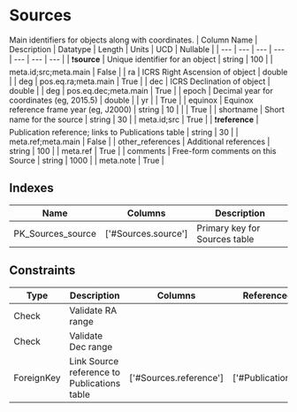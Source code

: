 # Sources
Main identifiers for objects along with coordinates.
| Column Name | Description | Datatype | Length | Units  | UCD | Nullable |
| --- | --- | --- | --- | --- | --- | --- |
| :exclamation:**source** | Unique identifier for an object | string | 100 |  | meta.id;src;meta.main | False |
| ra | ICRS Right Ascension of object | double |  | deg | pos.eq.ra;meta.main | True |
| dec | ICRS Declination of object | double |  | deg | pos.eq.dec;meta.main | True |
| epoch | Decimal year for coordinates (eg, 2015.5) | double |  | yr |  | True |
| equinox | Equinox reference frame year (eg, J2000) | string | 10 |  |  | True |
| shortname | Short name for the source | string | 30 |  | meta.id;src | True |
| :exclamation:**reference** | Publication reference; links to Publications table | string | 30 |  | meta.ref;meta.main | False |
| other_references | Additional references | string | 100 |  | meta.ref | True |
| comments | Free-form comments on this Source | string | 1000 |  | meta.note | True |

## Indexes
| Name | Columns | Description |
| --- | --- | --- |
| PK_Sources_source | ['#Sources.source'] | Primary key for Sources table |

## Constraints
| Type | Description | Columns | Referenced Columns |
| --- | --- | --- | --- |
| Check | Validate RA range |  |  |
| Check | Validate Dec range |  |  |
| ForeignKey | Link Source reference to Publications table | ['#Sources.reference'] | ['#Publications.reference'] |

